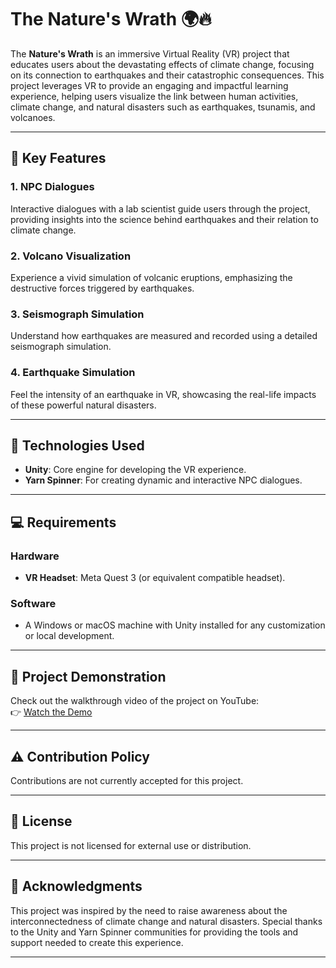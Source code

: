 # The Nature's Wrath 🌍🔥  

The **Nature's Wrath** is an immersive Virtual Reality (VR) project that educates users about the devastating effects of climate change, focusing on its connection to earthquakes and their catastrophic consequences. This project leverages VR to provide an engaging and impactful learning experience, helping users visualize the link between human activities, climate change, and natural disasters such as earthquakes, tsunamis, and volcanoes.  

---

## 🌟 Key Features  

### 1. NPC Dialogues  
Interactive dialogues with a lab scientist guide users through the project, providing insights into the science behind earthquakes and their relation to climate change.  

### 2. Volcano Visualization  
Experience a vivid simulation of volcanic eruptions, emphasizing the destructive forces triggered by earthquakes.  

### 3. Seismograph Simulation  
Understand how earthquakes are measured and recorded using a detailed seismograph simulation.  

### 4. Earthquake Simulation  
Feel the intensity of an earthquake in VR, showcasing the real-life impacts of these powerful natural disasters.  

---

## 🔧 Technologies Used  

- **Unity**: Core engine for developing the VR experience.  
- **Yarn Spinner**: For creating dynamic and interactive NPC dialogues.  

---

## 💻 Requirements  

### Hardware  
- **VR Headset**: Meta Quest 3 (or equivalent compatible headset).  

### Software  
- A Windows or macOS machine with Unity installed for any customization or local development.  

---

## 🎥 Project Demonstration  

Check out the walkthrough video of the project on YouTube:  
👉 [Watch the Demo](https://youtu.be/WfbEw0BUUVM)  

---

## ⚠️ Contribution Policy  

Contributions are not currently accepted for this project.  

---

## 📜 License  

This project is not licensed for external use or distribution.

---

## 🙏 Acknowledgments  

This project was inspired by the need to raise awareness about the interconnectedness of climate change and natural disasters. Special thanks to the Unity and Yarn Spinner communities for providing the tools and support needed to create this experience.  

---

